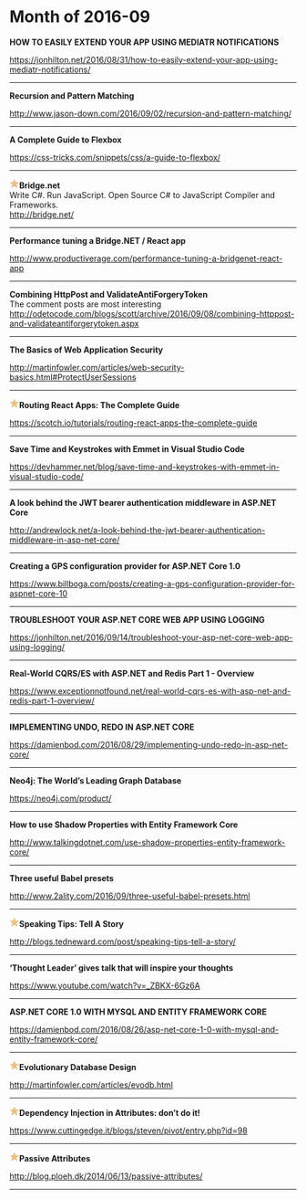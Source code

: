 # Month of 2016-09
__HOW TO EASILY EXTEND YOUR APP USING MEDIATR NOTIFICATIONS__  
  
<https://jonhilton.net/2016/08/31/how-to-easily-extend-your-app-using-mediatr-notifications/>  
***
__Recursion and Pattern Matching__  
  
<http://www.jason-down.com/2016/09/02/recursion-and-pattern-matching/>  
***
__A Complete Guide to Flexbox__  
  
<https://css-tricks.com/snippets/css/a-guide-to-flexbox/>  
***
__![star](./tags/star.png)Bridge.net__  
Write C#. Run JavaScript. Open Source C# to JavaScript Compiler and Frameworks.  
<http://bridge.net/>  
***
__Performance tuning a Bridge.NET / React app__  
  
<http://www.productiverage.com/performance-tuning-a-bridgenet-react-app>  
***
__Combining HttpPost and ValidateAntiForgeryToken__  
The comment posts are most interesting  
<http://odetocode.com/blogs/scott/archive/2016/09/08/combining-httppost-and-validateantiforgerytoken.aspx>  
***
__The Basics of Web Application Security__  
  
<http://martinfowler.com/articles/web-security-basics.html#ProtectUserSessions>  
***
__![star](./tags/star.png)Routing React Apps: The Complete Guide__  
  
<https://scotch.io/tutorials/routing-react-apps-the-complete-guide>  
***
__Save Time and Keystrokes with Emmet in Visual Studio Code__  
  
<https://devhammer.net/blog/save-time-and-keystrokes-with-emmet-in-visual-studio-code/>  
***
__A look behind the JWT bearer authentication middleware in ASP.NET Core__  
  
<http://andrewlock.net/a-look-behind-the-jwt-bearer-authentication-middleware-in-asp-net-core/>  
***
__Creating a GPS configuration provider for ASP.NET Core 1.0__  
  
<https://www.billboga.com/posts/creating-a-gps-configuration-provider-for-aspnet-core-10>  
***
__TROUBLESHOOT YOUR ASP.NET CORE WEB APP USING LOGGING__  
  
<https://jonhilton.net/2016/09/14/troubleshoot-your-asp-net-core-web-app-using-logging/>  
***
__Real-World CQRS/ES with ASP.NET and Redis Part 1 - Overview__  
  
<https://www.exceptionnotfound.net/real-world-cqrs-es-with-asp-net-and-redis-part-1-overview/>  
***
__IMPLEMENTING UNDO, REDO IN ASP.NET CORE__  
  
<https://damienbod.com/2016/08/29/implementing-undo-redo-in-asp-net-core/>  
***
__Neo4j: The World’s Leading Graph Database__  
  
<https://neo4j.com/product/>  
***
__How to use Shadow Properties with Entity Framework Core__  
  
<http://www.talkingdotnet.com/use-shadow-properties-entity-framework-core/>  
***
__Three useful Babel presets__  
  
<http://www.2ality.com/2016/09/three-useful-babel-presets.html>  
***
__![star](./tags/star.png)Speaking Tips: Tell A Story__  
  
<http://blogs.tedneward.com/post/speaking-tips-tell-a-story/>  
***
__‘Thought Leader’ gives talk that will inspire your thoughts__  
  
<https://www.youtube.com/watch?v=_ZBKX-6Gz6A>  
***
__ASP.NET CORE 1.0 WITH MYSQL AND ENTITY FRAMEWORK CORE__  
  
<https://damienbod.com/2016/08/26/asp-net-core-1-0-with-mysql-and-entity-framework-core/>  
***
__![star](./tags/star.png)Evolutionary Database Design__  
  
<http://martinfowler.com/articles/evodb.html>  
***
__![star](./tags/star.png)Dependency Injection in Attributes: don’t do it!__  
  
<https://www.cuttingedge.it/blogs/steven/pivot/entry.php?id=98>  
***
__![star](./tags/star.png)Passive Attributes__  
  
<http://blog.ploeh.dk/2014/06/13/passive-attributes/>  
***
